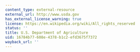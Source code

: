 ```yaml
---
content_type: external-resource
external_url: http://www.usda.gov
has_external_license_warning: true
license: https://en.wikipedia.org/wiki/All_rights_reserved
status: ''
title: U.S. Department of Agriculture
uid: 16784b77-608e-4378-b1c2-efd3675f7372
wayback_url: ''
---
```

